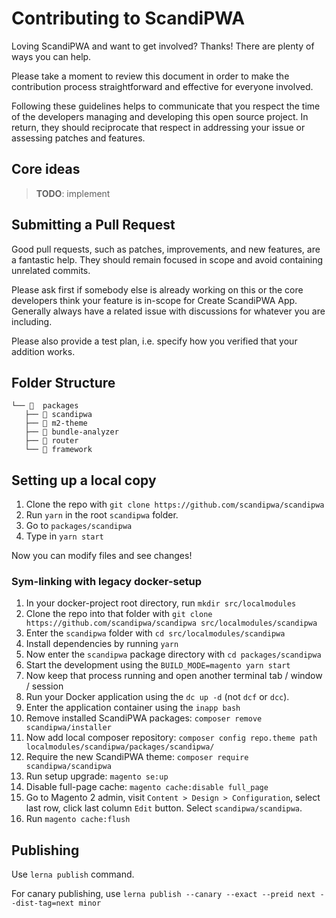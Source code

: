 # Contributing to ScandiPWA

Loving ScandiPWA and want to get involved? Thanks! There are plenty of ways you can help.

Please take a moment to review this document in order to make the contribution process straightforward and effective for everyone involved.

Following these guidelines helps to communicate that you respect the time of the developers managing and developing this open source project. In return, they should reciprocate that respect in addressing your issue or assessing patches and features.

## Core ideas

> **TODO**: implement

## Submitting a Pull Request

Good pull requests, such as patches, improvements, and new features, are a fantastic help. They should remain focused in scope and avoid containing unrelated commits.

Please ask first if somebody else is already working on this or the core developers think your feature is in-scope for Create ScandiPWA App. Generally always have a related issue with discussions for whatever you are including.

Please also provide a test plan, i.e. specify how you verified that your addition works.

## Folder Structure

```
└── 📁  packages
   ├── 📁 scandipwa
   ├── 📁 m2-theme
   ├── 📁 bundle-analyzer
   ├── 📁 router
   └── 📁 framework
```

## Setting up a local copy

1. Clone the repo with `git clone https://github.com/scandipwa/scandipwa`
2. Run `yarn` in the root `scandipwa` folder.
3. Go to `packages/scandipwa`
4. Type in `yarn start`

Now you can modify files and see changes!

### Sym-linking with legacy docker-setup

1. In your docker-project root directory, run `mkdir src/localmodules`
2. Clone the repo into that folder with `git clone https://github.com/scandipwa/scandipwa src/localmodules/scandipwa`
3. Enter the `scandipwa` folder with `cd src/localmodules/scandipwa`
4. Install dependencies by running `yarn`
5. Now enter the `scandipwa` package directory with `cd packages/scandipwa`
6. Start the development using the `BUILD_MODE=magento yarn start`
7. Now keep that process running and open another terminal tab / window / session
8. Run your Docker application using the `dc up -d` (not `dcf` or `dcc`).
9. Enter the application container using the `inapp bash`
10. Remove installed ScandiPWA packages: `composer remove scandipwa/installer`
11. Now add local composer repository: `composer config repo.theme path localmodules/scandipwa/packages/scandipwa/`
12. Require the new ScandiPWA theme: `composer require scandipwa/scandipwa`
13. Run setup upgrade: `magento se:up`
14. Disable full-page cache: `magento cache:disable full_page`
15. Go to Magento 2 admin, visit `Content > Design > Configuration`, select last row, click last column `Edit` button. Select `scandipwa/scandipwa`.
16. Run `magento cache:flush`

## Publishing

Use `lerna publish` command.

For canary publishing, use `lerna publish --canary --exact --preid next --dist-tag=next minor`

